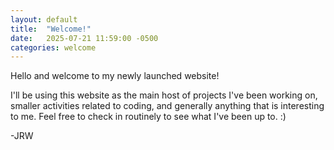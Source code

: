 ```yaml
---
layout: default
title:  "Welcome!"
date:   2025-07-21 11:59:00 -0500
categories: welcome
---
```


Hello and welcome to my newly launched website!

I'll be using this website as the main host of projects I've been working on, smaller activities related to coding, and generally anything that is interesting to me. Feel free to check in routinely to see what I've been up to. :)

-JRW